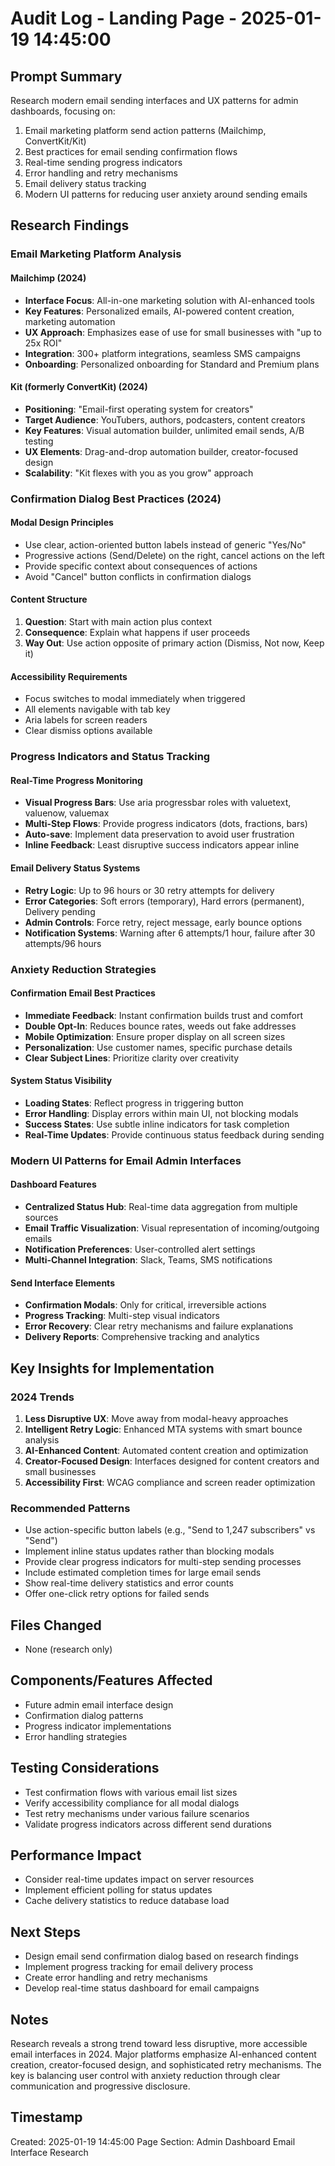 # Audit Log - Landing Page - 2025-01-19 14:45:00

## Prompt Summary
Research modern email sending interfaces and UX patterns for admin dashboards, focusing on:
1. Email marketing platform send action patterns (Mailchimp, ConvertKit/Kit)
2. Best practices for email sending confirmation flows
3. Real-time sending progress indicators
4. Error handling and retry mechanisms
5. Email delivery status tracking
6. Modern UI patterns for reducing user anxiety around sending emails

## Research Findings

### Email Marketing Platform Analysis

#### Mailchimp (2024)
- **Interface Focus**: All-in-one marketing solution with AI-enhanced tools
- **Key Features**: Personalized emails, AI-powered content creation, marketing automation
- **UX Approach**: Emphasizes ease of use for small businesses with "up to 25x ROI"
- **Integration**: 300+ platform integrations, seamless SMS campaigns
- **Onboarding**: Personalized onboarding for Standard and Premium plans

#### Kit (formerly ConvertKit) (2024)
- **Positioning**: "Email-first operating system for creators"
- **Target Audience**: YouTubers, authors, podcasters, content creators
- **Key Features**: Visual automation builder, unlimited email sends, A/B testing
- **UX Elements**: Drag-and-drop automation builder, creator-focused design
- **Scalability**: "Kit flexes with you as you grow" approach

### Confirmation Dialog Best Practices (2024)

#### Modal Design Principles
- Use clear, action-oriented button labels instead of generic "Yes/No"
- Progressive actions (Send/Delete) on the right, cancel actions on the left
- Provide specific context about consequences of actions
- Avoid "Cancel" button conflicts in confirmation dialogs

#### Content Structure
1. **Question**: Start with main action plus context
2. **Consequence**: Explain what happens if user proceeds
3. **Way Out**: Use action opposite of primary action (Dismiss, Not now, Keep it)

#### Accessibility Requirements
- Focus switches to modal immediately when triggered
- All elements navigable with tab key
- Aria labels for screen readers
- Clear dismiss options available

### Progress Indicators and Status Tracking

#### Real-Time Progress Monitoring
- **Visual Progress Bars**: Use aria progressbar roles with valuetext, valuenow, valuemax
- **Multi-Step Flows**: Provide progress indicators (dots, fractions, bars)
- **Auto-save**: Implement data preservation to avoid user frustration
- **Inline Feedback**: Least disruptive success indicators appear inline

#### Email Delivery Status Systems
- **Retry Logic**: Up to 96 hours or 30 retry attempts for delivery
- **Error Categories**: Soft errors (temporary), Hard errors (permanent), Delivery pending
- **Admin Controls**: Force retry, reject message, early bounce options
- **Notification Systems**: Warning after 6 attempts/1 hour, failure after 30 attempts/96 hours

### Anxiety Reduction Strategies

#### Confirmation Email Best Practices
- **Immediate Feedback**: Instant confirmation builds trust and comfort
- **Double Opt-In**: Reduces bounce rates, weeds out fake addresses
- **Mobile Optimization**: Ensure proper display on all screen sizes
- **Personalization**: Use customer names, specific purchase details
- **Clear Subject Lines**: Prioritize clarity over creativity

#### System Status Visibility
- **Loading States**: Reflect progress in triggering button
- **Error Handling**: Display errors within main UI, not blocking modals
- **Success States**: Use subtle inline indicators for task completion
- **Real-Time Updates**: Provide continuous status feedback during sending

### Modern UI Patterns for Email Admin Interfaces

#### Dashboard Features
- **Centralized Status Hub**: Real-time data aggregation from multiple sources
- **Email Traffic Visualization**: Visual representation of incoming/outgoing emails
- **Notification Preferences**: User-controlled alert settings
- **Multi-Channel Integration**: Slack, Teams, SMS notifications

#### Send Interface Elements
- **Confirmation Modals**: Only for critical, irreversible actions
- **Progress Tracking**: Multi-step visual indicators
- **Error Recovery**: Clear retry mechanisms and failure explanations
- **Delivery Reports**: Comprehensive tracking and analytics

## Key Insights for Implementation

### 2024 Trends
1. **Less Disruptive UX**: Move away from modal-heavy approaches
2. **Intelligent Retry Logic**: Enhanced MTA systems with smart bounce analysis
3. **AI-Enhanced Content**: Automated content creation and optimization
4. **Creator-Focused Design**: Interfaces designed for content creators and small businesses
5. **Accessibility First**: WCAG compliance and screen reader optimization

### Recommended Patterns
- Use action-specific button labels (e.g., "Send to 1,247 subscribers" vs "Send")
- Implement inline status updates rather than blocking modals
- Provide clear progress indicators for multi-step sending processes
- Include estimated completion times for large email sends
- Show real-time delivery statistics and error counts
- Offer one-click retry options for failed sends

## Files Changed
- None (research only)

## Components/Features Affected
- Future admin email interface design
- Confirmation dialog patterns
- Progress indicator implementations
- Error handling strategies

## Testing Considerations
- Test confirmation flows with various email list sizes
- Verify accessibility compliance for all modal dialogs
- Test retry mechanisms under various failure scenarios
- Validate progress indicators across different send durations

## Performance Impact
- Consider real-time updates impact on server resources
- Implement efficient polling for status updates
- Cache delivery statistics to reduce database load

## Next Steps
- Design email send confirmation dialog based on research findings
- Implement progress tracking for email delivery process
- Create error handling and retry mechanisms
- Develop real-time status dashboard for email campaigns

## Notes
Research reveals a strong trend toward less disruptive, more accessible email interfaces in 2024. Major platforms emphasize AI-enhanced content creation, creator-focused design, and sophisticated retry mechanisms. The key is balancing user control with anxiety reduction through clear communication and progressive disclosure.

## Timestamp
Created: 2025-01-19 14:45:00
Page Section: Admin Dashboard Email Interface Research